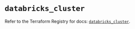 # `databricks_cluster`

Refer to the Terraform Registry for docs: [`databricks_cluster`](https://registry.terraform.io/providers/databricks/databricks/1.65.1/docs/resources/cluster).
